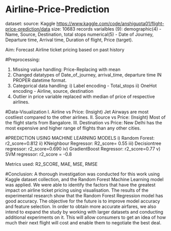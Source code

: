 # Airline-Price-Prediction

dataset: 
  source: Kaggle https://www.kaggle.com/code/anshigupta01/flight-price-prediction/data
  size: 10683 records
  varialbles (9): demographic(4) - Name, Source, Destination, total stops
                  numerical(5) - Date of Journey, Departure time, Arrival time, Duration of flight, Price (target).

Aim: Forecast Airline ticket pricing based on past history

#Preprocessing:
  1) Missing value handling: Price-Replacing with mean
  2) Changed datatypes of Date_of_journey, arrival_time, departure time IN PROPER datetime format.
  3) Categorical data handling:
     i) Label encoding - Total_stops
     ii) OneHot encoding - Airline, source, destination
4) Outlier in price variable replaced with median of price of respective airlines.

#Data-Visualization
     I. Airline vs Price: (Insight) Jet Airways are most costliest compared to the other airlines.
    II. Source vs Price: (Insight) Most of the flight starts from Bangalore.
   III. Destination vs Price: New Delhi has the most expensive and higher range of flights than any other cities.

#PREDICTION USING MACHINE LEARNING MODELS
i) Random Forest:  r2_score=0.812
ii) KNeighbour Regressor:  R2_score= 0.55
iii) Decisiontree regressor:  r2_score=0.690
iv) GradientBoost Regressor: r2_score=0.77
v) SVM regressor: r2_score = -0.8

Metrics used: R2_SCORE, MAE, MSE, RMSE

#Conclusion: A thorough investigation was conducted for this work using Kaggle
dataset collection, and the Random Forest Machine Learning model was
applied. We were able to identify the factors that have the greatest impact on
airline ticket pricing using visualisation. The results of the experimental
research show that the Random Forest Regression model has good accuracy.
The objective for the future is to improve model accuracy and feature
selection. In order to obtain more accurate airfares, we also intend to expand
the study by working with larger datasets and conducting additional
experiments on it. This will allow consumers to get an idea of how much
their next flight will cost and enable them to negotiate the best deal.
